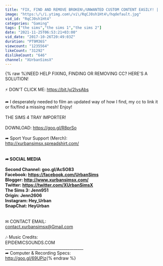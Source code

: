 ```yaml
---
title: "FIX, FIND AND REMOVE BROKEN\/UNWANTED CUSTOM CONTENT EASILY! | THE SIMS 4"
image: "https:\/\/i.ytimg.com\/vi\/RqCJ0sh1Ht4\/hqdefault.jpg"
vid_id: "RqCJ0sh1Ht4"
categories: "Gaming"
tags: ["the sims","the sims 1","the sims 2"]
date: "2021-11-25T06:53:21+03:00"
vid_date: "2017-10-26T20:49:03Z"
duration: "PT9M36S"
viewcount: "1235564"
likeCount: "31292"
dislikeCount: "646"
channel: "XUrbanSimsX"
---
```

{% raw %}NEED HELP FIXING, FINDING OR REMOVING CC? HERE'S A SOLUTION! <br /><br />⚡️ DON'T CLICK ME: <a rel="nofollow" target="blank" href="https://bit.ly/2IvsAbs">https://bit.ly/2IvsAbs</a><br /><br />➦ I desperately needed to film an updated way of how I find, my cc to link it or fix/find a missing mesh! Enjoy!<br /><br />THE SIMS 4 TRAY IMPORTER! <br /><br />DOWNLOAD: <a rel="nofollow" target="blank" href="https://goo.gl/R8prSo">https://goo.gl/R8prSo</a><br /><br />➦  Sport Your Support (Merch): <br /><a rel="nofollow" target="blank" href="http://xurbansimsx.spreadshirt.com/">http://xurbansimsx.spreadshirt.com/</a><br />________________________________________<br /><br />➦  SOCIAL MEDIA<br /><br />Second Channel: goo.gl/AcSO83<br />Facebook:  <a rel="nofollow" target="blank" href="https://facebook.com/UrbanSims">https://facebook.com/UrbanSims</a><br />Blogger: <a rel="nofollow" target="blank" href="http://www.xurbansimsx.com/">http://www.xurbansimsx.com/</a><br />Twitter: <a rel="nofollow" target="blank" href="https://twitter.com/XUrbanSimsX">https://twitter.com/XUrbanSimsX</a><br />The Sims 3: Jenn951<br />Origin: Jenn2606<br />Instagram: Hey_Urban<br />SnapChat: HeyUrban<br />________________________________________<br /><br />✉ CONTACT EMAIL:<br />contact.xurbansimsx@Gmail.com<br /><br />🎶 Music Credits:<br />EPIDEMICSOUNDS.COM<br />________________________________________<br />➦  Computer &amp; Recording Specs:<br /><a rel="nofollow" target="blank" href="http://goo.gl/69UPiz">http://goo.gl/69UPiz</a>{% endraw %}
